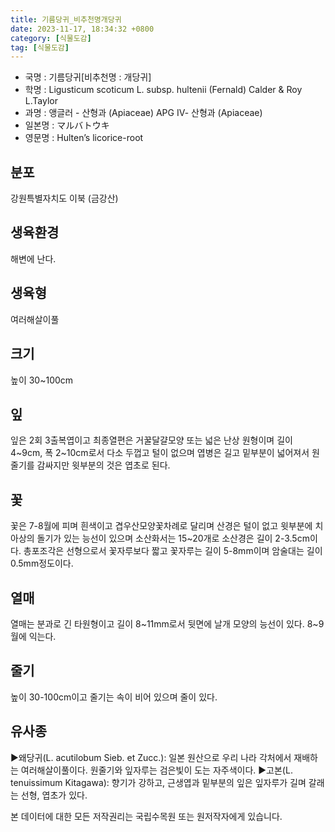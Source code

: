 ```yaml
---
title: 기름당귀_비추천명개당귀
date: 2023-11-17, 18:34:32 +0800
category: [식물도감]
tag: [식물도감]
---
```




- 국명 : 기름당귀[비추천명 : 개당귀]
- 학명 : Ligusticum scoticum L. subsp. hultenii (Fernald) Calder & Roy L.Taylor
- 과명 : 앵글러 - 산형과 (Apiaceae) APG Ⅳ- 산형과 (Apiaceae)
- 일본명 : マルバトウキ
- 영문명 : Hulten’s licorice-root


## 분포
강원특별자치도 이북 (금강산)
## 생육환경
해변에 난다.
## 생육형
여러해살이풀 
## 크기
높이 30~100cm
## 잎
잎은 2회 3출복엽이고 최종열편은 거꿀달걀모양 또는 넓은 난상 원형이며 길이 4~9cm, 폭 2~10cm로서 다소 두껍고 털이 없으며 엽병은 길고 밑부분이 넓어져서 원줄기를 감싸지만 윗부분의 것은 엽초로 된다.
## 꽃
꽃은 7-8월에 피며 흰색이고 겹우산모양꽃차례로 달리며 산경은 털이 없고 윗부분에 치아상의 돌기가 있는 능선이 있으며 소산화서는 15~20개로 소산경은 길이 2-3.5cm이다. 총포조각은 선형으로서 꽃자루보다 짧고 꽃자루는 길이 5-8mm이며 암술대는 길이 0.5mm정도이다.
## 열매
열매는 분과로 긴 타원형이고 길이 8~11mm로서 뒷면에 날개 모양의 능선이 있다. 8~9월에 익는다. 
## 줄기
높이 30-100cm이고 줄기는 속이 비어 있으며 줄이 있다.
## 유사종
▶왜당귀(L. acutilobum Sieb. et Zucc.): 일본 원산으로 우리 나라 각처에서 재배하는 여러해살이풀이다. 원줄기와 잎자루는 검은빛이 도는 자주색이다. ▶고본(L. tenuissimum Kitagawa): 향기가 강하고, 근생엽과 밑부분의 잎은 잎자루가 길며 갈래는 선형, 엽초가 있다.






본 데이터에 대한 모든 저작권리는 국립수목원 또는 원저작자에게 있습니다.
